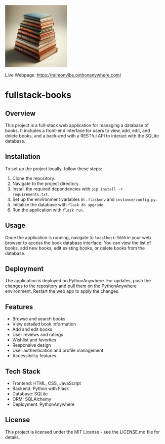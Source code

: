 <img src="books.png" alt="Decorative Books" width="200"/>

Live Webpage: https://raimonvibe.pythonanywhere.com/

# fullstack-books

## Overview
This project is a full-stack web application for managing a database of books. It includes a front-end interface for users to view, add, edit, and delete books, and a back-end with a RESTful API to interact with the SQLite database.

## Installation
To set up the project locally, follow these steps:
1. Clone the repository.
2. Navigate to the project directory.
3. Install the required dependencies with `pip install -r requirements.txt`.
4. Set up the environment variables in `.flaskenv` and `instance/config.py`.
5. Initialize the database with `flask db upgrade`.
6. Run the application with `flask run`.

## Usage
Once the application is running, navigate to `localhost:5000` in your web browser to access the book database interface. You can view the list of books, add new books, edit existing books, or delete books from the database.

## Deployment
The application is deployed on PythonAnywhere. For updates, push the changes to the repository and pull them on the PythonAnywhere environment. Restart the web app to apply the changes.

## Features
- Browse and search books
- View detailed book information
- Add and edit books
- User reviews and ratings
- Wishlist and favorites
- Responsive design
- User authentication and profile management
- Accessibility features

## Tech Stack
- Frontend: HTML, CSS, JavaScript
- Backend: Python with Flask
- Database: SQLite
- ORM: SQLAlchemy
- Deployment: PythonAnywhere

## License
This project is licensed under the MIT License - see the LICENSE.md file for details.
